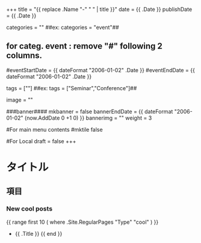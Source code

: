 +++
title =  "{{ replace .Name "-" " " | title }}"
date = {{ .Date }}
publishDate = {{ .Date }}

categories = ""
##ex:  categories = "event"##
## for categ. event : remove "#" following 2 columns. ##
#eventStartDate = {{ dateFormat "2006-01-02" .Date }}
#eventEndDate = {{ dateFormat "2006-01-02" .Date }}

tags = [""]
##ex: tags = ["Seminar","Conference"]##

image = ""

###banner####
mkbanner = false
bannerEndDate = {{ dateFormat "2006-01-02" (now.AddDate 0 +1 0) }}
bannerimg = ""
weight = 3

#For main menu contents
#mktile false

#For Local
draft = false
+++

# タイトル

## 項目

### New cool posts


{{ range first 10 ( where .Site.RegularPages "Type" "cool" ) }}
* {{ .Title }}
{{ end }}
